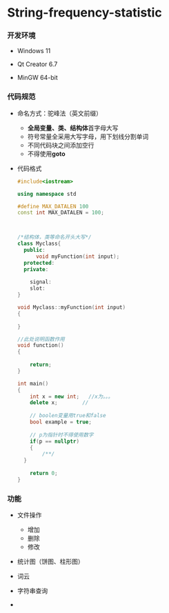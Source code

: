 # String-frequency-statistic

### 开发环境

- Windows 11

- Qt Creator 6.7
- MinGW  64-bit


### 代码规范

- 命名方式：驼峰法（英文前缀）

  - **全局变量、类、结构体**首字母大写
  - 符号常量全采用大写字母，用下划线分割单词
  - 不同代码块之间添加空行
  - 不得使用**goto**

- 代码格式

  ```c++
  #include<iostream>
  
  using namespace std
  
  #define MAX_DATALEN 100
  const int MAX_DATALEN = 100;
  
  
  
  /*结构体，类等命名开头大写*/
  class Myclass{
  	public:
      	void myFunction(int input);
  	protected:
  	private:
  	
      signal:
      slot:
  }
  
  void Myclass::myFunction(int input)
  {
      
  }
  
  //此处说明函数作用
  void function()
  {
  	
      return;
  }
  
  int main()
  {
      int x = new int;   //x为。。。
      delete x;		   //
      
      // boolen变量用true和false
      bool example = true;
      
      // p为指针时不得使用数字
      if(p == nullptr)
      {
          /**/
    }
      
      return 0;
  }
  ```


### 功能

- 文件操作
  - 增加
  - 删除
  - 修改

- 统计图（饼图、柱形图）
- 词云
- 字符串查询
- 
